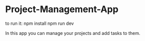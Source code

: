 # Project-Management-App

to run it:
npm install
npm run dev

In this app you can manage your projects and add tasks to them. 
